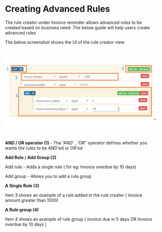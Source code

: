 # Creating Advanced Rules

The rule creator under Invoice reminder allows advanced rules to be created based on business need .The below guide will help users create advanced rules 

The below screenshot shows the UI of the rule creator view

![](../../.gitbook/assets/rules.png)

**AND / OR operator \(1\)** - The 'AND' , 'OR" operator defines whether you wants the rules to be  AND'ed or OR'ed

**Add Rule / Add Group \(2\)**

Add rule - Adds a single rule \( for eg: Invoice overdue by 10 days\)

Add group - Allows you to add a rule group

**A Single Rule \(3\)** 

Item 3 shows an example of a rule added in the rule creater \( invoice amount greater than 1000\)

**A Rule group \(4\)**

Item 4 shows an example of rule group \( invoice due in 5 days OR Invoice overdue by 10 days \)







### 

